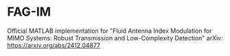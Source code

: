 # FAG-IM
Official MATLAB implementation for "Fluid Antenna Index Modulation for MIMO Systems: Robust Transmission and Low-Complexity Detection"
arXiv: https://arxiv.org/abs/2412.04877
